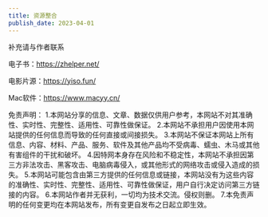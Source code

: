 ```yaml
---
title: 资源整合
publish_date: 2023-04-01
---
```


补充请与作者联系

电子书：https://zhelper.net/

电影片源：https://yiso.fun/

Mac软件：https://www.macyy.cn/

免责声明：
1.本网站分享的信息、文章、数据仅供用户参考，本网站不对其准确性、实时性、完整性、适用性、可靠性做保证。
2.本网站不承担用户因使用本网站提供的任何信息而导致的任何直接或间接损失。
3.本网站不保证本网站上所有信息、内容、材料、产品、服务、软件及其他产品均不受病毒、蠕虫、木马或其他有害组件的干扰和破坏。
4.因特网本身存在风险和不稳定性，本网站不承担因第三方非法攻击、黑客攻击、电脑病毒侵入，或其他形式的网络攻击或侵入造成的损失。
5.本网站可能包含由第三方提供的任何信息或链接，本网站没有为这些内容的准确性、实时性、完整性、适用性、可靠性做保证，用户自行决定访问第三方链接的内容。
6.本网站作者并无获利，一切均为技术交流。侵权则删。
7.本免责声明的任何变更均在本网站发布，所有变更自发布之日起立即生效。